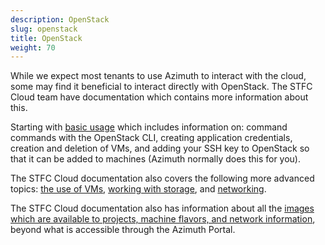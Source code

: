 ```yaml
---
description: OpenStack
slug: openstack
title: OpenStack
weight: 70
---
```


While we expect most tenants to use Azimuth to interact with the cloud, some may find it beneficial to interact directly with OpenStack. The STFC Cloud team have documentation which contains more information about this.

Starting with [basic usage](https://stfc.atlassian.net/wiki/spaces/CLOUDKB/pages/211746884/Getting+Started)  which includes information on: command commands with the OpenStack CLI, creating application credentials, creation and deletion of VMs, and adding your SSH key to OpenStack so that it can be added to machines (Azimuth normally does this for you).

The STFC Cloud documentation also covers the following more advanced topics: [the use of VMs](https://stfc.atlassian.net/wiki/spaces/CLOUDKB/pages/267780164/Openstack), [working with storage](https://stfc.atlassian.net/wiki/spaces/CLOUDKB/pages/267780153/Storage), and [networking](https://stfc.atlassian.net/wiki/spaces/CLOUDKB/pages/267616365/Networking).

The STFC Cloud documentation also has information about all the [images which are available to projects, machine flavors, and network information](https://stfc.atlassian.net/wiki/spaces/CLOUDKB/pages/267714579/Cloud+Overview), beyond what is accessible through the Azimuth Portal.
